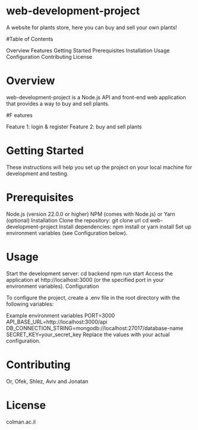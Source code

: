# web-development-project

A website for plants store, here you can buy and sell your own plants!

#Table of Contents

Overview
Features
Getting Started
Prerequisites
Installation
Usage
Configuration
Contributing
License

# Overview

web-development-project is a Node.js API and front-end web application that provides a way to buy and sell plants.

#F eatures

Feature 1: login & register
Feature 2: buy and sell plants

# Getting Started

These instructions will help you set up the project on your local machine for development and testing.

# Prerequisites
Node.js (version 22.0.0 or higher)
NPM (comes with Node.js) or Yarn (optional)
Installation
Clone the repository:
git clone url
cd web-development-project
Install dependencies:
npm install
 or
yarn install
Set up environment variables (see Configuration below).

# Usage

Start the development server:
cd backend
npm run start
Access the application at http://localhost:3000 (or the specified port in your environment variables).
Configuration

To configure the project, create a .env file in the root directory with the following variables:

Example environment variables
PORT=3000
API_BASE_URL=http://localhost:3000/api
DB_CONNECTION_STRING=mongodb://localhost:27017/database-name
SECRET_KEY=your_secret_key
Replace the values with your actual configuration.

# Contributing

Or, Ofek, Shlez, Aviv and Jonatan

# License

colman.ac.il
